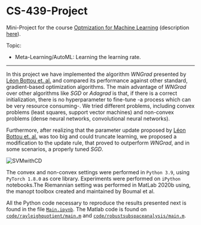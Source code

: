 # CS-439-Project

Mini-Project for the course [Optmization for Machine Learning](https://github.com/epfml/OptML_course) (description [here](https://github.com/epfml/OptML_course/blob/master/labs/mini-project/miniproject_description.pdf)).

Topic:
 * Meta-Learning/AutoML: Learning the learning rate. 
---

In this project we have implemented the algorithm *WNGrad* presented by [Léon Bottou et. al.](https://arxiv.org/pdf/1803.02865.pdf) and compared its performance against other standard, gradient-based optimization algorithms. The main advantage of *WNGrad* over other algorithms like *SGD* or *Adagrad* is that, if there is a correct initialization, there is no hyperparameter to fine-tune -a process which can be very resource consuming-. We tried different problems, including convex problems (least squares, support vector machines) and non-convex problems (dense neural networks, convolutional neural networks). 

Furthermore, after realizing that the parameter update proposed by [Léon Bottou et. al.](https://arxiv.org/pdf/1803.02865.pdf) was too big and could truncate learning, we proposed a modification to the update rule, that proved to outperform *WNGrad*, and in some scenarios, a properly tuned *SGD*. 

![SVMwithCD](https://user-images.githubusercontent.com/65513243/122281743-e683d280-ceea-11eb-8145-78c9f9430958.png)

The convex and non-convex settings were performed in `Python 3.9`, using `PyTorch 1.8.0` as core library. Experiments were performed on `iPython` notebooks.The Riemannian setting was performed in MatLab 2020b using, the manopt toolbox created and maintained by Boumal et al. 

All the Python code necessary to reproduce the results presented next is found in the file [`Main.ipynb`](https://github.com/Alejandro-1996/CS-439-Project/code/Main.ipynb). The Matlab code is found on [`code/rayleighquotient/main.m`](https://github.com/Alejandro-1996/CS-439-Project/code/rayleighquotient/main.m) and [`code/robustsubspaceanalysis/main.m`](https://github.com/Alejandro-1996/CS-439-Project/code/robustsubspaceanalysis/main.m).
